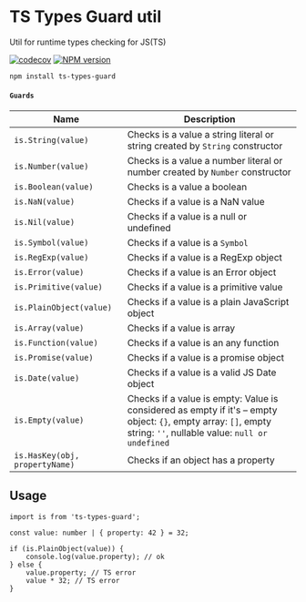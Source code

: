 # TS Types Guard util

Util for runtime types checking for JS(TS)

[![codecov][codecov-image]][codecov-url] [![NPM version][npm-image]][npm-url]

[npm-image]: http://img.shields.io/npm/v/ts-types-guard.svg
[npm-url]: http://npmjs.org/package/ts-types-guard
[github-action-image]: https://github.com/Resetand/ts-types-guard/actions/workflows/ci.yaml/badge.svg
[github-action-url]: https://github.com/Resetand/ts-types-guard/actions/workflows/ci.yaml
[codecov-image]: https://codecov.io/gh/Resetand/ts-types-guard/graph/badge.svg?token=W0mWVyiEng
[codecov-url]: https://codecov.io/gh/Resetand/ts-types-guard

```bash
npm install ts-types-guard
```

#### `Guards`

| Name                           | Description                                                                                                                                                       |
| ------------------------------ | ----------------------------------------------------------------------------------------------------------------------------------------------------------------- |
| `is.String(value)`             | Checks is a value a string literal or string created by `String` constructor                                                                                      |
| `is.Number(value)`             | Checks is a value a number literal or number created by `Number` constructor                                                                                      |
| `is.Boolean(value)`            | Checks is a value a boolean                                                                                                                                       |
| `is.NaN(value)`                | Checks if a value is a NaN value                                                                                                                                  |
| `is.Nil(value)`                | Checks if a value is a null or undefined                                                                                                                          |
| `is.Symbol(value)`             | Checks if a value is a `Symbol`                                                                                                                                   |
| `is.RegExp(value)`             | Checks if a value is a RegExp object                                                                                                                              |
| `is.Error(value)`              | Checks if a value is an Error object                                                                                                                              |
| `is.Primitive(value)`          | Checks if a value is a primitive value                                                                                                                            |
| `is.PlainObject(value)`        | Checks if a value is a plain JavaScript object                                                                                                                    |
| `is.Array(value)`              | Checks if a value is array                                                                                                                                        |
| `is.Function(value)`           | Checks if a value is an any function                                                                                                                              |
| `is.Promise(value)`            | Checks if a value is a promise object                                                                                                                             |
| `is.Date(value)`               | Checks if a value is a valid JS Date object                                                                                                                       |
| `is.Empty(value)`              | Checks if a value is empty: Value is considered as empty if it's – empty object: `{}`, empty array: `[]`, empty string: `''`, nullable value: `null or undefined` |
| `is.HasKey(obj, propertyName)` | Checks if an object has a property                                                                                                                                |

## Usage

```tsx
import is from 'ts-types-guard';

const value: number | { property: 42 } = 32;

if (is.PlainObject(value)) {
    console.log(value.property); // ok
} else {
    value.property; // TS error
    value * 32; // TS error
}
```
